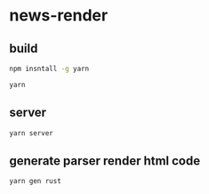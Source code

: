 # news-render

## build

```sh
npm insntall -g yarn

yarn
```

## server

```bash
yarn server
```

## generate parser render html code

```bash
yarn gen rust
```

